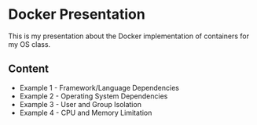 # Docker Presentation

This is my presentation about the Docker implementation of containers for my OS class.

## Content

- Example 1 - Framework/Language Dependencies
- Example 2 - Operating System Dependencies
- Example 3 - User and Group Isolation
- Example 4 - CPU and Memory Limitation
